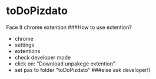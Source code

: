 # toDoPizdato
Face It chrome extention
###How to use extention?
- chrome
- settings
- extentions
- check developer mode
- click on: "Download unpakege extention"
- set pas to folder "toDoPizdato"
###else ask developer!)
